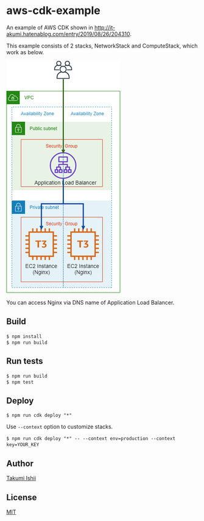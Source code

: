 aws-cdk-example
====

An example of AWS CDK shown in http://it-akumi.hatenablog.com/entry/2019/08/26/204310.

This example consists of 2 stacks, NetworkStack and ComputeStack, which work as below.

![aws-cdk-example-image](./aws-cdk-example.png)

You can access Nginx via DNS name of Application Load Balancer.

## Build

```
$ npm install
$ npm run build
```

## Run tests

```
$ npm run build
$ npm test
```

## Deploy

```
$ npm run cdk deploy "*"
```

Use `--context` option to customize stacks.

```
$ npm run cdk deploy "*" -- --context env=production --context key=YOUR_KEY
```

## Author

[Takumi Ishii](https://github.com/it-akumi)

## License

[MIT](https://github.com/it-akumi/aws-cdk-example/blob/master/LICENSE)
